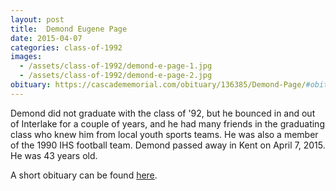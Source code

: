 ```yaml
---
layout: post
title:  Demond Eugene Page
date: 2015-04-07
categories: class-of-1992
images:
  - /assets/class-of-1992/demond-e-page-1.jpg
  - /assets/class-of-1992/demond-e-page-2.jpg
obituary: https://cascadememorial.com/obituary/136385/Demond-Page/#obituary
---
```

Demond did not graduate with the class of '92, but he bounced in and out of Interlake for a couple of years, and he had many friends in the graduating class who knew him from local youth sports teams. He was also a member of the 1990 IHS football team. Demond passed away in Kent on April 7, 2015.  He was 43 years old.

A short obituary can be found [here](https://cascadememorial.com/obituary/136385/Demond-Page/#obituary).
